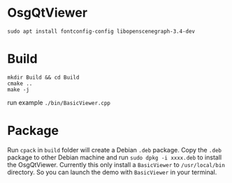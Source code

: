 # OsgQtViewer

```shell
sudo apt install fontconfig-config libopenscenegraph-3.4-dev
```

# Build

```shell
mkdir Build && cd Build
cmake ..
make -j
```

run example `./bin/BasicViewer.cpp`

# Package
Run `cpack` in `build` folder will create a Debian `.deb` package. Copy the `.deb` package to other Debian machine and run `sudo dpkg -i xxxx.deb` to install the OsgQtViewer. Currently this only install a `BasicViewer` to `/usr/local/bin` directory. So you can launch the demo with `BasicViewer` in your terminal.
